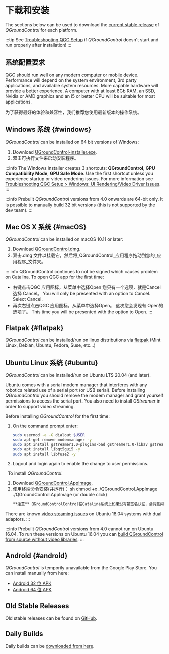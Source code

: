 # 下载和安装

The sections below can be used to download the [current stable release](../releases/release_notes.md) of _QGroundControl_ for each platform.

:::tip
See [Troubleshooting QGC Setup](../troubleshooting/qgc_setup.md) if _QGroundControl_ doesn't start and run properly after installation!
:::

## 系统配置要求

QGC should run well on any modern computer or mobile device. Performance will depend on the system environment, 3rd party applications, and available system resources.
More capable hardware will provide a better experience.
A computer with at least 8Gb RAM, an SSD, Nvidia or AMD graphics and an i5 or better CPU will be suitable for most applications.

为了获得最好的体验和兼容性，我们推荐您使用最新版本的操作系统。

## Windows 系统 {#windows}

_QGroundControl_ can be installed on 64 bit versions of Windows:

1. Download [QGroundControl-installer.exe](https://d176tv9ibo4jno.cloudfront.net/latest/QGroundControl-installer.exe).
2. 双击可执行文件来启动安装程序。

:::info
The Windows installer creates 3 shortcuts: **QGroundControl**, **GPU Compatibility Mode**, **GPU Safe Mode**.
Use the first shortcut unless you experience startup or video rendering issues.
For more information see [Troubleshooting QGC Setup > Windows: UI Rendering/Video Driver Issues](../troubleshooting/qgc_setup.md#opengl_troubleshooting).
:::

:::info
Prebuilt _QGroundControl_ versions from 4.0 onwards are 64-bit only.
It is possible to manually build 32 bit versions (this is not supported by the dev team).
:::

## Mac OS X 系统 {#macOS}

_QGroundControl_ can be installed on macOS 10.11 or later: <!-- match version using https://dev.qgroundcontrol.com/master/en/getting_started/#native-builds -->

<!-- match version using https://docs.qgroundcontrol.com/master/en/qgc-dev-guide/getting_started/#native-builds -->

<!-- usually based on Qt macOS dependency -->

1. Download [QGroundControl.dmg](https://d176tv9ibo4jno.cloudfront.net/latest/QGroundControl.dmg).
2. 双击.dmg 文件以挂载它，然后将_QGroundControl_应用程序拖动到您的_应用程序_文件夹。

::: info
QGroundControl continues to not be signed which causes problem on Catalina. To open QGC app for the first time:

- 右键点击QGC 应用图标，从菜单中选择Open 您只有一个选项，就是Cancel 选择 Cancel。 You will only be presented with an option to Cancel. Select Cancel.
- 再次右键点击QGC 应用图标，从菜单中选择Open。 这次您会发现有 Open的选项了。 This time you will be presented with the option to Open.
  :::

## Flatpak {#flatpak}

_QGroundControl_ can be installed/run on linux distributions via [flatpak](https://flathub.org/apps/org.mavlink.qgroundcontrol)
 (Mint Linux, Debian, Ubuntu, Fedora, Suse, etc...)

## Ubuntu Linux 系统 {#ubuntu}

_QGroundControl_ can be installed/run on Ubuntu LTS 20.04 (and later).

Ubuntu comes with a serial modem manager that interferes with any robotics related use of a serial port (or USB serial).
Before installing _QGroundControl_ you should remove the modem manager and grant yourself permissions to access the serial port.
You also need to install _GStreamer_ in order to support video streaming.

Before installing _QGroundControl_ for the first time:

1. On the command prompt enter:
   ```sh
   sudo usermod -a -G dialout $USER
   sudo apt-get remove modemmanager -y
   sudo apt install gstreamer1.0-plugins-bad gstreamer1.0-libav gstreamer1.0-gl -y
   sudo apt install libqt5gui5 -y
   sudo apt install libfuse2 -y
   ```
   <!-- Note, remove install of libqt5gui5 https://github.com/mavlink/qgroundcontrol/issues/10176 fixed -->
2. Logout and login again to enable the change to user permissions.

&nbsp; To install _QGroundControl_:

1. Download [QGroundControl.AppImage](https://d176tv9ibo4jno.cloudfront.net/latest/QGroundControl.AppImage).
2. 使用终端命令安装(并运行)：
   sh
   chmod +x ./QGroundControl.AppImage
   ./QGroundControl.AppImage (or double click)
   ```sh
   **注意** QGroundControlControl在Catalina系统上如果没有被签名认证，会有些问题发生。 当您首次打开 QGC 应用：
   ```

There are known [video steaming issues](../troubleshooting/qgc_setup.md#dual_vga) on Ubuntu 18.04 systems with dual adaptors.
:::

:::info
Prebuilt _QGroundControl_ versions from 4.0 cannot run on Ubuntu 16.04.
To run these versions on Ubuntu 16.04 you can [build QGroundControl from source without video libraries](https://dev.qgroundcontrol.com/en/getting_started/).
:::

## Android {#android}

_QGroundControl_ is temporily unavailable from the Google Play Store. You can install manually from here:

- [Android 32 位 APK](https://qgroundcontrol.s3-us-west-2.amazonaws.com/latest/QGroundControl32.apk)
- [Android 64 位 APK](https://qgroundcontrol.s3-us-west-2.amazonaws.com/latest/QGroundControl64.apk)

## Old Stable Releases

Old stable releases can be found on <a href="https://github.com/mavlink/qgroundcontrol/releases/" target="_blank">GitHub</a>.

## Daily Builds

Daily builds can be [downloaded from here](../releases/daily_builds.md).
